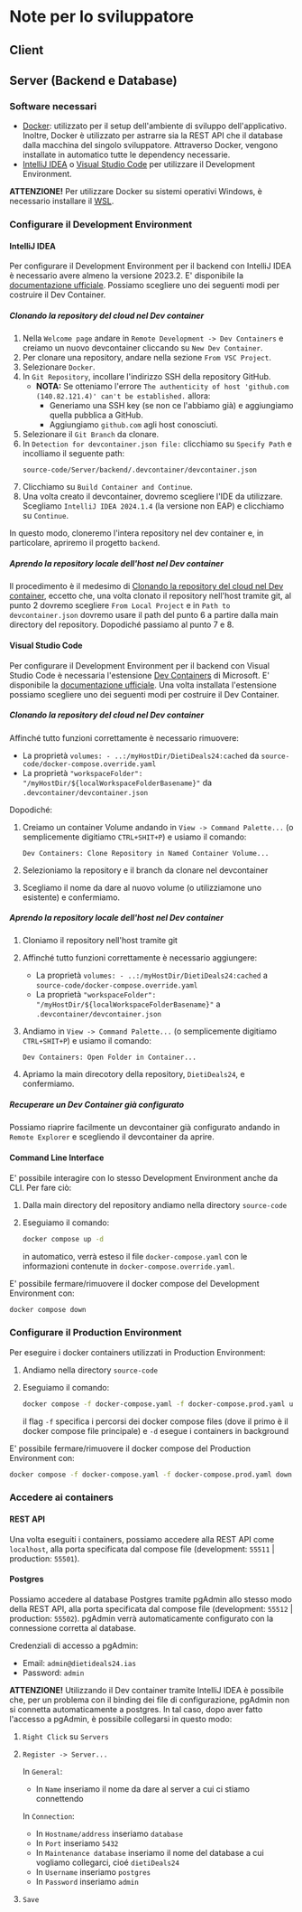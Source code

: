 # Note per lo sviluppatore

## Client

## Server (Backend e Database)

### Software necessari

- [Docker](https://www.docker.com/get-started/): utilizzato per il setup dell'ambiente di sviluppo dell'applicativo. Inoltre, Docker è utilizzato per astrarre sia la REST API che il database dalla macchina del singolo sviluppatore. Attraverso Docker, vengono installate in automatico tutte le dependency necessarie.
- [IntelliJ IDEA](https://www.jetbrains.com/idea/download) o [Visual Studio Code](https://code.visualstudio.com/Download) per utilizzare il Development Environment.

**ATTENZIONE!** Per utilizzare Docker su sistemi operativi Windows, è necessario installare il [WSL](https://learn.microsoft.com/it-it/windows/wsl/install).

### Configurare il Development Environment

#### IntelliJ IDEA

Per configurare il Development Environment per il backend con IntelliJ IDEA è necessario avere almeno la versione 2023.2. E' disponibile la [documentazione ufficiale](https://www.jetbrains.com/help/idea/connect-to-devcontainer.html). Possiamo scegliere uno dei seguenti modi per costruire il Dev Container.

##### Clonando la repository del cloud nel Dev container

1. Nella `Welcome page` andare in `Remote Development -> Dev Containers` e creiamo un nuovo devcontainer cliccando su `New Dev Container`.
2. Per clonare una repository, andare nella sezione `From VSC Project`.
3. Selezionare `Docker`.
4. In `Git Repository`, incollare l'indirizzo SSH della repository GitHub.
    - **NOTA:** Se otteniamo l'errore `The authenticity of host 'github.com (140.82.121.4)' can't be established.` allora:
        - Generiamo una SSH key (se non ce l'abbiamo già) e aggiungiamo quella pubblica a GitHub.
        - Aggiungiamo `github.com` agli host conosciuti.
5. Selezionare il `Git Branch` da clonare.
6. In `Detection for devcontainer.json file:` clicchiamo su `Specify Path` e incolliamo il seguente path:
    ```
    source-code/Server/backend/.devcontainer/devcontainer.json
    ```
7. Clicchiamo su `Build Container and Continue`.
8. Una volta creato il devcontainer, dovremo scegliere l'IDE da utilizzare. Scegliamo `IntelliJ IDEA 2024.1.4` (la versione non EAP) e clicchiamo su `Continue`.

In questo modo, cloneremo l'intera repository nel dev container e, in particolare, apriremo il progetto `backend`.

##### Aprendo la repository locale dell'host nel Dev container

Il procedimento è il medesimo di [Clonando la repository del cloud nel Dev container](#clonando-la-repository-del-cloud-nel-dev-container), eccetto che, una volta clonato il repository nell'host tramite git, al punto 2 dovremo scegliere `From Local Project` e in `Path to devcontainer.json` dovremo usare il path del punto 6 a partire dalla main directory del repository. Dopodiché passiamo al punto 7 e 8.

#### Visual Studio Code

Per configurare il Development Environment per il backend con Visual Studio Code è necessaria l'estensione [Dev Containers](https://marketplace.visualstudio.com/items?itemName=ms-vscode-remote.remote-containers) di Microsoft. E' disponibile la [documentazione ufficiale](https://code.visualstudio.com/docs/devcontainers/containers). Una volta installata l'estensione possiamo scegliere uno dei seguenti modi per costruire il Dev Container.

##### Clonando la repository del cloud nel Dev container

Affinché tutto funzioni correttamente è necessario rimuovere:

- La proprietà `volumes: - ..:/myHostDir/DietiDeals24:cached` da `source-code/docker-compose.override.yaml`
- La proprietà `"workspaceFolder": "/myHostDir/${localWorkspaceFolderBasename}"` da `.devcontainer/devcontainer.json`

Dopodiché:

1. Creiamo un container Volume andando in `View -> Command Palette...` (o semplicemente digitiamo `CTRL+SHIT+P`) e usiamo il comando:

    ```
    Dev Containers: Clone Repository in Named Container Volume...
    ```

2. Selezioniamo la repository e il branch da clonare nel devcontainer
3. Scegliamo il nome da dare al nuovo volume (o utilizziamone uno esistente) e confermiamo.

##### Aprendo la repository locale dell'host nel Dev container

1. Cloniamo il repository nell'host tramite git
2. Affinché tutto funzioni correttamente è necessario aggiungere:
    - La proprietà `volumes: - ..:/myHostDir/DietiDeals24:cached` a `source-code/docker-compose.override.yaml`
    - La proprietà `"workspaceFolder": "/myHostDir/${localWorkspaceFolderBasename}"` a `.devcontainer/devcontainer.json`
3. Andiamo in `View -> Command Palette...` (o semplicemente digitiamo `CTRL+SHIT+P`) e usiamo il comando:

    ```
    Dev Containers: Open Folder in Container...
    ```
4. Apriamo la main direcotory della repository, `DietiDeals24`, e confermiamo.

##### Recuperare un Dev Container già configurato

Possiamo riaprire facilmente un devcontainer già configurato andando in `Remote Explorer` e scegliendo il devcontainer da aprire.

#### Command Line Interface

E' possibile interagire con lo stesso Development Environment anche da CLI. Per fare ciò:

1. Dalla main directory del repository andiamo nella directory `source-code`
2. Eseguiamo il comando:
    
    ```bash
    docker compose up -d
    ```

    in automatico, verrà esteso il file `docker-compose.yaml` con le informazioni contenute in `docker-compose.override.yaml`.

E' possibile fermare/rimuovere il docker compose del Development Environment con:

```bash
docker compose down
```

### Configurare il Production Environment

Per eseguire i docker containers utilizzati in Production Environment:

1. Andiamo nella directory `source-code`
2. Eseguiamo il comando:
    
    ```bash
    docker compose -f docker-compose.yaml -f docker-compose.prod.yaml up -d 
    ```

    il flag `-f` specifica i percorsi dei docker compose files (dove il primo è il docker compose file principale) e `-d` esegue i containers in background

E' possibile fermare/rimuovere il docker compose del Production Environment con:

```bash
docker compose -f docker-compose.yaml -f docker-compose.prod.yaml down
```

### Accedere ai containers

#### REST API

Una volta eseguiti i containers, possiamo accedere alla REST API come `localhost`, alla porta specificata dal compose file (development: `55511` | production: `55501`).

#### Postgres

Possiamo accedere al database Postgres tramite pgAdmin allo stesso modo della REST API, alla porta specificata dal compose file (development: `55512` | production: `55502`). pgAdmin verrà automaticamente configurato con la connessione corretta al database.

Credenziali di accesso a pgAdmin:

- Email: `admin@dietideals24.ias`
- Password: `admin`

**ATTENZIONE!** Utilizzando il Dev container tramite IntelliJ IDEA è possibile che, per un problema con il binding dei file di configurazione, pgAdmin non si connetta automaticamente a postgres. In tal caso, dopo aver fatto l'accesso a pgAdmin, è possibile collegarsi in questo modo:

1. `Right Click` su `Servers`
2. `Register -> Server...`

    In `General`:

    - In `Name` inseriamo il nome da dare al server a cui ci stiamo connettendo

    In `Connection`:

    - In `Hostname/address` inseriamo `database`
    - In `Port` inseriamo `5432`
    - In `Maintenance database` inseriamo il nome del database a cui vogliamo collegarci, cioé `dietiDeals24`
    - In `Username` inseriamo `postgres`
    - In `Password` inseriamo `admin`
3. `Save`